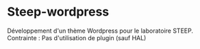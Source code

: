 # Steep-wordpress

Développement d'un thème Wordpress pour le laboratoire STEEP.
Contrainte : Pas d'utilisation de plugin (sauf HAL)